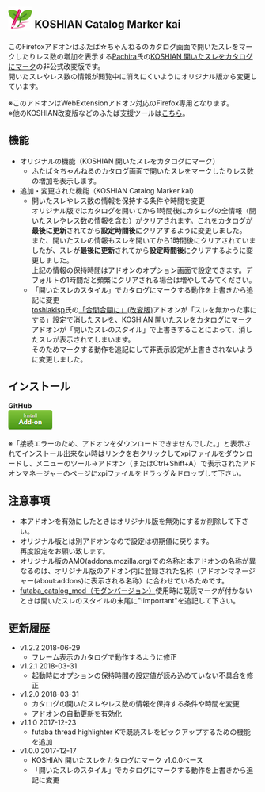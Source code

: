 ## <sub><img src="koshian_catalog_marker/icons/icon-48.png"></sub> KOSHIAN Catalog Marker kai
このFirefoxアドオンはふたば☆ちゃんねるのカタログ画面で開いたスレをマークしたりレス数の増加を表示する[Pachira](https://addons.mozilla.org/ja/firefox/user/anonymous-a0bba9187b568f98732d22d51c5955a6/)氏の[KOSHIAN 開いたスレをカタログにマーク](https://addons.mozilla.org/ja/firefox/addon/koshian-catalog-marker/)の非公式改変版です。  
開いたスレやレス数の情報が閲覧中に消えにくいようにオリジナル版から変更しています。  

※このアドオンはWebExtensionアドオン対応のFirefox専用となります。  
※他のKOSHIAN改変版などのふたば支援ツールは[こちら](https://github.com/akoya-tomo/futaba_auto_reloader_K/wiki/)。  

## 機能
* オリジナルの機能（KOSHIAN 開いたスレをカタログにマーク）
  - ふたば☆ちゃんねるのカタログ画面で開いたスレをマークしたりレス数の増加を表示します。
* 追加・変更された機能（KOSHIAN Catalog Marker kai）
  - 開いたスレやレス数の情報を保持する条件や時間を変更  
    オリジナル版ではカタログを開いてから1時間後にカタログの全情報（開いたスレやレス数の情報を含む）がクリアされます。これをカタログが**最後に更新**されてから**設定時間後**にクリアするように変更しました。  
    また、開いたスレの情報もスレを開いてから1時間後にクリアされていましたが、スレが**最後に更新**されてから**設定時間後**にクリアするように変更しました。  
    上記の情報の保持時間はアドオンのオプション画面で設定できます。デフォルトの1時間だと頻繁にクリアされる場合は増やしてみてください。  
  - 「開いたスレのスタイル」でカタログにマークする動作を上書きから追記に変更  
    [toshiakisp](https://github.com/toshiakisp)氏の[「合間合間に」\(改変版\)](http://toshiakisp.github.io/akahuku-firefox-sp/#others)アドオンが「スレを無かった事にする」設定で消したスレを、KOSHIAN 開いたスレをカタログにマークアドオンが「開いたスレのスタイル」で上書きすることによって、消したスレが表示されてしまいます。  
    そのためマークする動作を追記にして非表示設定が上書きされないように変更しました。  

## インストール
**GitHub**  
[![インストールボタン](images/install_button.png "クリックでアドオンをインストール")](https://github.com/akoya-tomo/koshian_catalog_marker_kai/releases/download/v1.2.2/koshian_catalog_marker_kai-1.2.2-an.fx.xpi)

※「接続エラーのため、アドオンをダウンロードできませんでした。」と表示されてインストール出来ない時はリンクを右クリックしてxpiファイルをダウンロードし、メニューのツール→アドオン（またはCtrl+Shift+A）で表示されたアドオンマネージャーのページにxpiファイルをドラッグ＆ドロップして下さい。  

## 注意事項
* 本アドオンを有効にしたときはオリジナル版を無効にするか削除して下さい。  
* オリジナル版とは別アドオンなので設定は初期値に戻ります。  
  再度設定をお願い致します。  
* オリジナル版のAMO\(addons.mozilla.org\)での名称と本アドオンの名称が異なるのは、オリジナル版のアドオン内に登録された名称（アドオンマネージャー\(about:addons\)に表示される名称）に合わせているためです。  
* [futaba\_catalog\_mod（モダンバージョン）](https://userstyles.org/styles/114129/futaba-catalog-mod-modern)使用時に既読マークが付かないときは開いたスレのスタイルの末尾に"!important"を追記して下さい。  

## 更新履歴
* v1.2.2 2018-06-29
  - フレーム表示のカタログで動作するように修正
* v1.2.1 2018-03-31
  - 起動時にオプションの保持時間の設定値が読み込めていない不具合を修正
* v1.2.0 2018-03-31
  - カタログの開いたスレやレス数の情報を保持する条件や時間を変更
  - アドオンの自動更新を有効化
* v1.1.0 2017-12-23
  - futaba thread highlighter Kで既読スレをピックアップするための機能を追加
* v1.0.0 2017-12-17
  - KOSHIAN 開いたスレをカタログにマーク v1.0.0ベース
  - 「開いたスレのスタイル」でカタログにマークする動作を上書きから追記に変更
